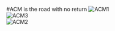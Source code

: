 #ACM is the road with no return 
![ACM1](http://www.shad0w-walker.com/wp-content/uploads/2015/10/acm1.jpg)  
![ACM3](http://www.shad0w-walker.com/wp-content/uploads/2015/10/acm3.jpg)  
![ACM2](http://www.shad0w-walker.com/wp-content/uploads/2015/10/acm2.jpg) 